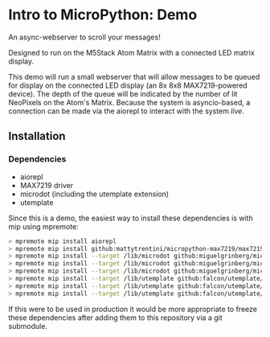 # Intro to MicroPython: Demo

An async-webserver to scroll your messages!

Designed to run on the M5Stack Atom Matrix with a connected LED matrix display.

This demo will run a small webserver that will allow messages to be queued for
display on the connected LED display (an 8x 8x8 MAX7219-powered device). The
depth of the queue will be indicated by the number of lit NeoPixels on the
Atom's Matrix. Because the system is asyncio-based, a connection can be made via
the aiorepl to interact with the system _live_.

## Installation

### Dependencies

* aiorepl
* MAX7219 driver
* microdot (including the utemplate extension)
* utemplate

Since this is a demo, the easiest way to install these dependencies is with mip
using mpremote:

```bash
> mpremote mip install aiorepl
> mpremote mip install github:mattytrentini/micropython-max7219/max7219.py
> mpremote mip install --target /lib/microdot github:miguelgrinberg/microdot/src/microdot/microdot.py
> mpremote mip install --target /lib/microdot github:miguelgrinberg/microdot/src/microdot/utemplate.py
> mpremote mip install --target /lib/microdot github:miguelgrinberg/microdot/src/microdot/__init__.py
> mpremote mip install --target /lib/utemplate github:falcon/utemplate/utemplate/compiled.py
> mpremote mip install --target /lib/utemplate github:falcon/utemplate/utemplate/source.py
> mpremote mip install --target /lib/utemplate github:falcon/utemplate/utemplate/recompile.py
```

If this were to be used in production it would be more appropriate to freeze
these dependencies after adding them to this repository via a git submodule.
